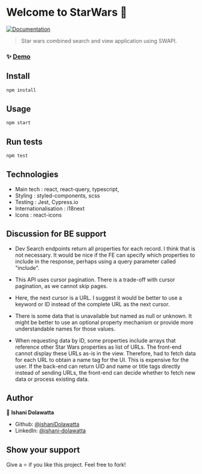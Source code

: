 <h1>Welcome to StarWars 👋</h1>
<p>
  <a href="https://swapi.dev/documentation" target="_blank">
    <img alt="Documentation" src="https://img.shields.io/badge/documentation-yes-brightgreen.svg" />
  </a>
</p>

> Star wars combined search and view application using SWAPI.

### ✨ [Demo](https://dashing-caramel-6c63e2.netlify.app/)

## Install

```sh
npm install
```

## Usage

```sh
npm start
```

## Run tests

```sh
npm test
```
## Technologies

* Main tech : react, react-query, typescript,
* Styling : styled-components, scss
* Testing : Jest, Cypress.io
* Internationalisation : i18next
* Icons : react-icons

## Discussion for BE support

* Dev Search endpoints return all properties for each record. I think that is not necessary. It would be nice if the FE can specify which properties to include in the response, perhaps using a query parameter called "include".

* This API uses cursor pagination. There is a trade-off with cursor pagination, as we cannot skip pages.

* Here, the next cursor is a URL. I suggest it would be better to use a keyword or ID instead of the complete URL as the next cursor.

* There is some data that is unavailable but named as null or unknown. It might be better to use an optional property mechanism or provide more understandable names for those values.

* When requesting data by ID, some properties include arrays that reference other Star Wars properties as list of URLs. The front-end cannot display these URLs as-is in the view. Therefore, had to fetch data for each URL to obtain a name tag for the UI. This is expensive for the user. If the back-end can return UID and name or title tags directly instead of sending URLs, the front-end can decide whether to fetch new data or process existing data.

## Author

👤 **Ishani Dolawatta**

* Github: [@ishaniDolawatta](https://github.com/ishaniDolawatta)
* LinkedIn: [@ishani-dolawatta](https://linkedin.com/in/ishani-dolawatta)

## Show your support

Give a ⭐️ if you like this project. Feel free to fork!